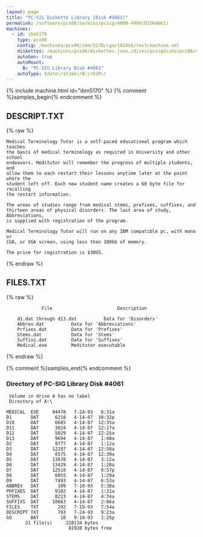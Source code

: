 ```yaml
---
layout: page
title: "PC-SIG Diskette Library (Disk #4061)"
permalink: /software/pcx86/sw/misc/pcsig/4000-4999/DISK4061/
machines:
  - id: ibm5170
    type: pcx86
    config: /machines/pcx86/ibm/5170/cga/1024kb/rev3/machine.xml
    diskettes: /machines/pcx86/diskettes.json,/disks/pcsigdisks/pcx86/diskettes.json
    autoGen: true
    autoMount:
      B: "PC-SIG Library Disk #4061"
    autoType: $date\r$time\rB:\rDIR\r
---
```


{% include machine.html id="ibm5170" %}
{% comment %}samples_begin{% endcomment %}

## DESCRIPT.TXT

{% raw %}
```
Medical Terminology Tutor is a self-paced educational program which teaches 
the basis of medical terminology as required in University and other school
endeavors. Meditutor will remember the progress of multiple students, and
allow them to each restart their lessons anytime later at the point where the
student left off. Each new student name creates a 60 byte file for recalling
the restart information.
  
The areas of studies range from medical stems, prefixes, suffixes, and 
thirteen areas of physical disorders. The last area of study, Abbreviations,
is supplied with registration of the program. 
 
Medical Terminology Tutor will run on any IBM compatible pc, with mono or
CGA, or VGA screen, using less than 100kb of memory. 
 
The price for registration is $30US.

```
{% endraw %}

## FILES.TXT

{% raw %}
```
             File                        Description

	d1.dat through d13.dat          Data for 'Disorders'
	Abbrev.dat			Data for 'Abbreviations'
	Prfixes.dat			Data for 'Prefixes'
	Stems.dat			Data for 'Stems'
	Suffixs.dat			Data for 'Suffixes'
	Medical.exe			Meditutor executable
```
{% endraw %}

{% comment %}samples_end{% endcomment %}

### Directory of PC-SIG Library Disk #4061

     Volume in drive A has no label
     Directory of A:\

    MEDICAL  EXE     84478   7-24-93   8:31a
    D1       DAT      6218   4-14-87  10:32p
    D10      DAT      6685   4-14-87  12:35a
    D11      DAT      3024   4-14-87  12:17a
    D12      DAT      5029   4-14-87  12:25a
    D13      DAT      9694   4-14-87   1:48a
    D2       DAT      9777   4-14-87   1:12a
    D3       DAT     12297   4-14-87  12:58a
    D4       DAT      8575   4-14-87  12:39a
    D5       DAT     13670   4-14-87   3:12a
    D6       DAT     13429   4-14-87   1:20a
    D7       DAT     12518   4-14-87   8:57p
    D8       DAT      6055   4-14-87   1:29a
    D9       DAT      7493   4-14-87   6:53a
    ABBREV   DAT       109   7-10-93   5:38a
    PRFIXES  DAT      9102   4-14-87   1:31a
    STEMS    DAT      8223   4-14-87   4:34a
    SUFFIXS  DAT     10663   4-14-87   2:06a
    FILES    TXT       292   7-19-93   7:54a
    DESCRIPT TXT       793   7-24-93   9:23a
    GO       BAT        10   9-10-93   2:25p
           21 file(s)     228134 bytes
                           81920 bytes free
